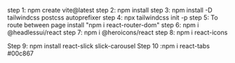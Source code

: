 step 1: npm create vite@latest
step 2: npm install
step 3: npm install -D tailwindcss postcss autoprefixer
step 4: npx tailwindcss init -p
step 5: To route between page install "npm i react-router-dom"
step 6: npm i @headlessui/react
step 7: npm i @heroicons/react
step 8: npm i react-icons

Step 9: npm install react-slick slick-carousel
Step 10 :npm i react-tabs
#00c867